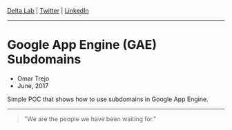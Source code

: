 
[Delta Lab](https://links.deltalab.ai/website) | [Twitter](https://links.deltalab.ai/twitter) | [LinkedIn](https://links.deltalab.ai/linkedin)

---

# Google App Engine (GAE) Subdomains

- Omar Trejo
- June, 2017

Simple POC that shows how to use subdomains in Google App Engine.

---

> "We are the people we have been waiting for."
